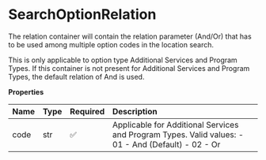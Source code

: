 # SearchOptionRelation

The relation container will contain the relation parameter (And/Or) that has to be used among multiple option codes in the location search.

This is only applicable to option type Additional Services and Program Types. If this container is not present for Additional Services and Program Types, the default relation of And is used.

**Properties**

| Name | Type | Required | Description                                                                                        |
| :--- | :--- | :------- | :------------------------------------------------------------------------------------------------- |
| code | str  | ✅       | Applicable for Additional Services and Program Types. Valid values: - 01 - And (Default) - 02 - Or |

<!-- This file was generated by liblab | https://liblab.com/ -->
